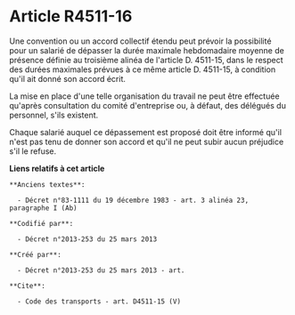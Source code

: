 # Article R4511-16

Une convention ou un accord collectif étendu peut prévoir la possibilité pour un salarié de dépasser la durée maximale
hebdomadaire moyenne de présence définie au troisième alinéa de l'article D. 4511-15, dans le respect des durées maximales
prévues à ce même article D. 4511-15, à condition qu'il ait donné son accord écrit. 

La mise en place d'une telle organisation du travail ne peut être effectuée qu'après consultation du comité d'entreprise ou,
à défaut, des délégués du personnel, s'ils existent. 

Chaque salarié auquel ce dépassement est proposé doit être informé qu'il n'est pas tenu de donner son accord et qu'il ne peut
subir aucun préjudice s'il le refuse.

**Liens relatifs à cet article**

	**Anciens textes**:

	  - Décret n°83-1111 du 19 décembre 1983 - art. 3 alinéa 23, paragraphe I (Ab)

	**Codifié par**:

	  - Décret n°2013-253 du 25 mars 2013

	**Créé par**:

	  - Décret n°2013-253 du 25 mars 2013 - art.

	**Cite**:

	  - Code des transports - art. D4511-15 (V)
